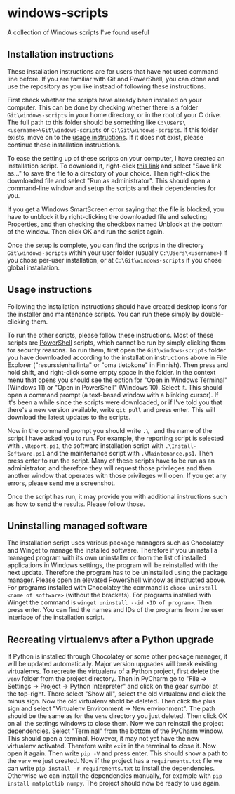 # windows-scripts
A collection of Windows scripts I've found useful

## Installation instructions
These installation instructions are for users that have not used command line before.
If you are familiar with Git and PowerShell, you can clone and use the repository as you like instead of following these instructions.

First check whether the scripts have already been installed on your computer.
This can be done by checking whether there is a folder `Git\windows-scripts` in your home directory,
or in the root of your C drive.
The full path to this folder should be something like
`C:\Users\<username>\Git\windows-scripts` or `C:\Git\windows-scripts`.
If this folder exists, move on to the [usage instructions](#usage-instructions).
If it does not exist, please continue these installation instructions.

To ease the setting up of these scripts on your computer, I have created an installation script.
To download it, right-click
[this link](https://raw.githubusercontent.com/AgenttiX/windows-scripts/master/Install-Repo.bat)
and select "Save link as..." to save the file to a directory of your choice.
Then right-click the downloaded file and select "Run as administrator".
This should open a command-line window and setup the scripts and their dependencies for you.

If you get a Windows SmartScreen error saying that the file is blocked,
you have to unblock it by right-clicking the downloaded file and selecting Properties,
and then checking the checkbox named Unblock at the bottom of the window.
Then click OK and run the script again.

Once the setup is complete, you can find the scripts in the directory
`Git\windows-scripts` within your user folder (usually `C:\Users\<username>`) if you chose per-user installation,
or at `C:\Git\windows-scripts` if you chose global installation.

## Usage instructions
Following the installation instructions should have created desktop icons for the installer and maintenance scripts.
You can run these simply by double-clicking them.

To run the other scripts, please follow these instructions.
Most of these scripts are
[PowerShell](https://en.wikipedia.org/wiki/PowerShell)
scripts, which cannot be run by simply clicking them for security reasons.
To run them, first open the `Git\windows-scripts` folder you have downloaded according to the installation instructions above in File Explorer ("resurssienhallinta" or "oma tietokone" in Finnish).
Then press and hold shift, and right-click some empty space in the folder.
In the context menu that opens you should see the option for "Open in Windows Terminal" (Windows 11) or "Open in PowerShell" (Windows 10).
Select it.
This should open a command prompt (a text-based window with a blinking cursor).
If it's been a while since the scripts were downloaded,
or if I've told you that there's a new version available,
write `git pull` and press enter.
This will download the latest updates to the scripts.

Now in the command prompt you should write `.\ ` and the name of the script I have asked you to run.
For example, the reporting script is selected with `.\Report.ps1`, the software installation script with `.\Install-Software.ps1` and the maintenance script with `.\Maintenance.ps1`.
Then press enter to run the script.
Many of these scripts have to be run as an administrator, and therefore they will request those privileges
and then another window that operates with those privileges will open.
If you get any errors, please send me a screenshot.

Once the script has run, it may provide you with additional instructions such as how to send the results.
Please follow those.

## Uninstalling managed software
The installation script uses various package managers such as Chocolatey and Winget to manage the installed software.
Therefore if you uninstall a managed program with its own uninstaller or from the list of installed applications in Windows settings, the program will be reinstalled with the next update.
Therefore the program has to be uninstalled using the package manager.
Please open an elevated PowerShell window as instructed above.
For programs installed with Chocolatey the command is `choco uninstall <name of software>` (without the brackets).
For programs installed with Winget the command is `winget uninstall --id <ID of program>`.
Then press enter.
You can find the names and IDs of the programs from the user interface of the installation script.

## Recreating virtualenvs after a Python upgrade
If Python is installed through Chocolatey or some other package manager, it will be updated automatically.
Major version upgrades will break existing virtualenvs.
To recreate the virtualenv of a Python project, first delete the `venv` folder from the project directory.
Then in PyCharm go to "File -> Settings -> Project -> Python Interpreter" and click on the gear symbol at the top-right.
There select "Show all", select the old virtualenv and click the minus sign.
Now the old virtualenv shold be deleted.
Then click the plus sign and select "Virtualenv Environment -> New environment".
The path should be the same as for the `venv` directory you just deleted.
Then click OK on all the settings windows to close them.
Now we can reinstall the project dependencies.
Select "Terminal" from the bottom of the PyCharm window.
This should open a terminal.
However, it may not yet have the new virtualenv activated.
Therefore write `exit` in the terminal to close it.
Now open it again.
Then write `pip -V` and press enter.
This should show a path to the `venv` we just created.
Now if the project has a `requirements.txt` file we can write `pip install -r requirements.txt` to install the dependencies.
Otherwise we can install the dependencies manually, for example with `pip install matplotlib numpy`.
The project should now be ready to use again.
